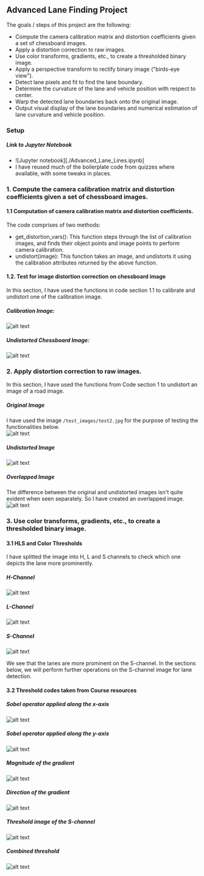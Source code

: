 ## Advanced Lane Finding Project

The goals / steps of this project are the following:

* Compute the camera calibration matrix and distortion coefficients given a set of chessboard images.
* Apply a distortion correction to raw images.
* Use color transforms, gradients, etc., to create a thresholded binary image.
* Apply a perspective transform to rectify binary image ("birds-eye view").
* Detect lane pixels and fit to find the lane boundary.
* Determine the curvature of the lane and vehicle position with respect to center.
* Warp the detected lane boundaries back onto the original image.
* Output visual display of the lane boundaries and numerical estimation of lane curvature and vehicle position.

[//]: # (Image References)
[image1]: ./camera_cal/calibration1.jpg "Calibration Image"
[image2]: ./output_images/undistorted_chessboard.jpg "Undistorted Chessboard Image"
[image3]: ./test_images/test2.jpg "Test Image"
[image4]: ./output_images/undistorted_image.jpg "Undistorted Image"
[image5]: ./output_images/distorted_undistorted_overlapped.jpg "Overlapped Image"
[image6]: ./output_images/h-channel.jpg "H-Channel"
[image7]: ./output_images/l-channel.jpg "L-Channel"
[image8]: ./output_images/s-channel.jpg "S-Channel"
[image9]: ./output_images/threshold-x.jpg "Sobel operation on image over x-axis"
[image10]: ./output_images/threshold-y.png "Sobel operation on image over y-axis"
[image11]: ./output_images/threshold-magnitude.png "Magnitude of the gradient"
[image12]: ./output_images/threshold-direction.png "Direction of the gradient"
[image13]: ./output_images/threshold-s-channel.png "Threshold of the s-channel image"
[image14]: ./output_images/threshold-combined.png "Combined threshold"

### Setup

##### Link to Jupyter Notebook
- ![Jupyter notebook][./Advanced_Lane_Lines.ipynb]
- I have reused much of the boilerplate code from quizzes where available, with some tweaks in places.

### 1. Compute the camera calibration matrix and distortion coefficients given a set of chessboard images.
#### 1.1 Computation of camera calibration matrix and distortion coefficients.

The code comprises of two methods:  
- get_distortion_vars(): This function steps through the list of calibration images, and finds their object points and image points to perform camera calibration.
- undistort(image): This function takes an image, and undistorts it using the calibration attributes returned by the above function.

#### 1.2. Test for image distortion correction on chessboard image
In this section, I have used the functions in code section 1.1 to calibrate and undistort one of the calibration image.  
##### Calibration Image:
![alt text][image1]

##### Undistorted Chessboard Image:
![alt text][image2]

### 2. Apply distortion correction to raw images.
In this section, I have used the functions from Code section 1 to undistort an image of a road image.  

##### Original Image
I have used the image `/test_images/test2.jpg` for the purpose of testing the functionalities below.  
![alt text][image3]

##### Undistorted Image
![alt text][image4]

##### Overlapped Image
The difference between the original and undistorted images isn't quite evident when seen separately. So I have created an overlapped image.  
![alt text][image5]

### 3. Use color transforms, gradients, etc., to create a thresholded binary image.
#### 3.1 HLS and Color Thresholds
I have splitted the image into H, L and S channels to check which one depicts the lane more prominently.  
##### H-Channel
![alt text][image6]
##### L-Channel
![alt text][image7]
##### S-Channel
![alt text][image8]

We see that the lanes are more prominent on the S-channel. In the sections below, we will perform further operations on the S-channel image for lane detection.

#### 3.2 Threshold codes taken from Course resources

##### Sobel operator applied along the x-axis
![alt text][image9]

##### Sobel operator applied along the y-axis
![alt text][image10]

##### Magnitude of the gradient
![alt text][image11]

##### Direction of the gradient
![alt text][image12]

##### Threshold image of the S-channel
![alt text][image13]

##### Combined threshold
![alt text][image14]
